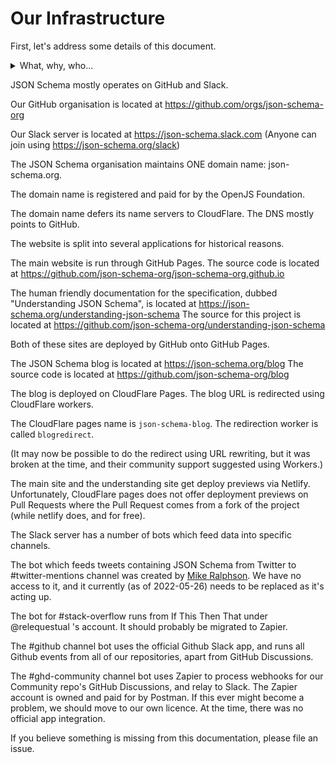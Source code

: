 # Our Infrastructure

First, let's address some details of this document.

<details>
  <summary>What, why, who...</summary>

  ## What?

  This document outlines the various systems that JSON Schema the organisation uses and maintains.
  This does not include social media profiles.

  ## Why?

  It's part of the required tasks to be completed by the OpenJS Foundation, forming an item of the [onboarding checklist](https://github.com/openjs-foundation/cross-project-council/blob/main/PROJECT_PROGRESSION.md#onboaghrding-checklist).
  It's also probably good practice.

  This enables members of the JSON Schema team, and the OpenJS Foundation, to have oversight and management of such infrastructure should it be required.

  ## Who?

  This was mainly a list created by Ben Hutton (@relequestual).
  Others are free to amend and update this (via Pull Requests) as is required.

</details>

JSON Schema mostly operates on GitHub and Slack.

Our GitHub organisation is located at https://github.com/orgs/json-schema-org

Our Slack server is located at https://json-schema.slack.com
(Anyone can join using https://json-schema.org/slack)

The JSON Schema organisation maintains ONE domain name: json-schema.org.

The domain name is registered and paid for by the OpenJS Foundation.

The domain name defers its name servers to CloudFlare.
The DNS mostly points to GitHub.

The website is split into several applications for historical reasons.

The main website is run through GitHub Pages. The source code is located at https://github.com/json-schema-org/json-schema-org.github.io

The human friendly documentation for the specification, dubbed "Understanding JSON Schema", is located at https://json-schema.org/understanding-json-schema
The source for this project is located at https://github.com/json-schema-org/understanding-json-schema

Both of these sites are deployed by GitHub onto GitHub Pages.

The JSON Schema blog is located at https://json-schema.org/blog
The source code is located at https://github.com/json-schema-org/blog

The blog is deployed on CloudFlare Pages.
The blog URL is redirected using CloudFlare workers.

The CloudFlare pages name is `json-schema-blog`.
The redirection worker is called `blogredirect`.

(It may now be possible to do the redirect using URL rewriting, but it was broken at the time, and their community support suggested using Workers.)

The main site and the understanding site get deploy previews via Netlify.
Unfortunately, CloudFlare pages does not offer deployment previews on Pull Requests where the Pull Request comes from a fork of the project (while netlify does, and for free).

The Slack server has a number of bots which feed data into specific channels.

The bot which feeds tweets containing JSON Schema from Twitter to #twitter-mentions channel was created by [Mike Ralphson](https://twitter.com/PermittedSoc). We have no access to it, and it currently (as of 2022-05-26) needs to be replaced as it's acting up.

The bot for #stack-overflow runs from If This Then That under @relequestual 's account. It should probably be migrated to Zapier.

The #github channel bot uses the official Github Slack app, and runs all Github events from all of our repositories, apart from GitHub Discussions.

The #ghd-community channel bot uses Zapier to process webhooks for our Community repo's GitHub Discussions, and relay to Slack.
The Zapier account is owned and paid for by Postman. If this ever might become a problem, we should move to our own licence.
At the time, there was no official app integration.


If you believe something is missing from this documentation, please file an issue.